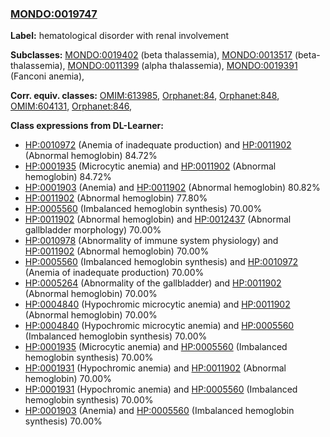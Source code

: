 
### [MONDO:0019747](http://purl.obolibrary.org/obo/MONDO_0019747)
**Label:** hematological disorder with renal involvement

**Subclasses:** [MONDO:0019402](http://purl.obolibrary.org/obo/MONDO_0019402) (beta thalassemia), [MONDO:0013517](http://purl.obolibrary.org/obo/MONDO_0013517) (beta-thalassemia), [MONDO:0011399](http://purl.obolibrary.org/obo/MONDO_0011399) (alpha thalassemia), [MONDO:0019391](http://purl.obolibrary.org/obo/MONDO_0019391) (Fanconi anemia), 

**Corr. equiv. classes:** [OMIM:613985](http://purl.obolibrary.org/obo/OMIM_613985), [Orphanet:84](http://www.orpha.net/ORDO/Orphanet_84), [Orphanet:848](http://www.orpha.net/ORDO/Orphanet_848), [OMIM:604131](http://purl.obolibrary.org/obo/OMIM_604131), [Orphanet:846](http://www.orpha.net/ORDO/Orphanet_846), 

**Class expressions from DL-Learner:**

- [HP:0010972](http://purl.obolibrary.org/obo/HP_0010972) (Anemia of inadequate production) and [HP:0011902](http://purl.obolibrary.org/obo/HP_0011902) (Abnormal hemoglobin) 84.72%
- [HP:0001935](http://purl.obolibrary.org/obo/HP_0001935) (Microcytic anemia) and [HP:0011902](http://purl.obolibrary.org/obo/HP_0011902) (Abnormal hemoglobin) 84.72%
- [HP:0001903](http://purl.obolibrary.org/obo/HP_0001903) (Anemia) and [HP:0011902](http://purl.obolibrary.org/obo/HP_0011902) (Abnormal hemoglobin) 80.82%
- [HP:0011902](http://purl.obolibrary.org/obo/HP_0011902) (Abnormal hemoglobin) 77.80%
- [HP:0005560](http://purl.obolibrary.org/obo/HP_0005560) (Imbalanced hemoglobin synthesis) 70.00%
- [HP:0011902](http://purl.obolibrary.org/obo/HP_0011902) (Abnormal hemoglobin) and [HP:0012437](http://purl.obolibrary.org/obo/HP_0012437) (Abnormal gallbladder morphology) 70.00%
- [HP:0010978](http://purl.obolibrary.org/obo/HP_0010978) (Abnormality of immune system physiology) and [HP:0011902](http://purl.obolibrary.org/obo/HP_0011902) (Abnormal hemoglobin) 70.00%
- [HP:0005560](http://purl.obolibrary.org/obo/HP_0005560) (Imbalanced hemoglobin synthesis) and [HP:0010972](http://purl.obolibrary.org/obo/HP_0010972) (Anemia of inadequate production) 70.00%
- [HP:0005264](http://purl.obolibrary.org/obo/HP_0005264) (Abnormality of the gallbladder) and [HP:0011902](http://purl.obolibrary.org/obo/HP_0011902) (Abnormal hemoglobin) 70.00%
- [HP:0004840](http://purl.obolibrary.org/obo/HP_0004840) (Hypochromic microcytic anemia) and [HP:0011902](http://purl.obolibrary.org/obo/HP_0011902) (Abnormal hemoglobin) 70.00%
- [HP:0004840](http://purl.obolibrary.org/obo/HP_0004840) (Hypochromic microcytic anemia) and [HP:0005560](http://purl.obolibrary.org/obo/HP_0005560) (Imbalanced hemoglobin synthesis) 70.00%
- [HP:0001935](http://purl.obolibrary.org/obo/HP_0001935) (Microcytic anemia) and [HP:0005560](http://purl.obolibrary.org/obo/HP_0005560) (Imbalanced hemoglobin synthesis) 70.00%
- [HP:0001931](http://purl.obolibrary.org/obo/HP_0001931) (Hypochromic anemia) and [HP:0011902](http://purl.obolibrary.org/obo/HP_0011902) (Abnormal hemoglobin) 70.00%
- [HP:0001931](http://purl.obolibrary.org/obo/HP_0001931) (Hypochromic anemia) and [HP:0005560](http://purl.obolibrary.org/obo/HP_0005560) (Imbalanced hemoglobin synthesis) 70.00%
- [HP:0001903](http://purl.obolibrary.org/obo/HP_0001903) (Anemia) and [HP:0005560](http://purl.obolibrary.org/obo/HP_0005560) (Imbalanced hemoglobin synthesis) 70.00%


